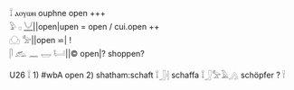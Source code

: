 𓍏  ⲁⲟⲩⲱⲛ ouphne open +++  
𓅱 𓊪 [𓄋](𓄋)||open|upen = open / cui.open ++  
𓈌 𓅡||open ⋍| !  
𓋴 𓃹 𓈖 𓉿 𓂡||© open|? shoppen?  

U26 𓍏 1) #wbA open   2) shatham:schaft 𓍏𓃀𓏜 schaffa 𓍏𓃀𓅡𓄿𓂻 schöpfer ? 𓍐  